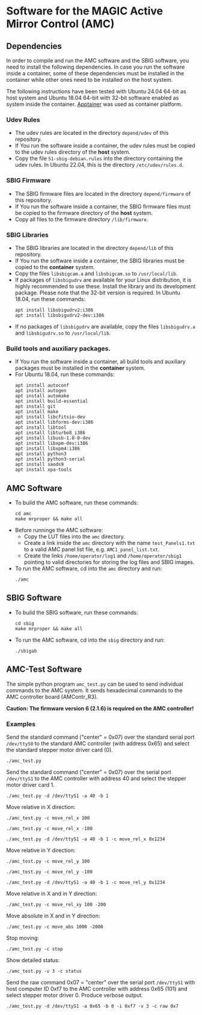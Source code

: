 Software for the MAGIC Active Mirror Control (AMC)
==================================================

## Dependencies

In order to compile and run the AMC software and the SBIG software, you need to
install the following dependencies. In case you run the software inside a
container, some of these dependencies must be installed in the container while
other ones need to be installed on the host system.  

The following instructions have been tested with Ubuntu 24.04 64-bit as host
system and Ubuntu 18.04 64-bit with 32-bit software enabled as system inside
the container.
[Apptainer](https://apptainer.org/ "Apptainer is an open source container platform")
was used as container platform.


### Udev Rules

* The udev rules are located in the directory ```depend/udev``` of
  this repository.
* If You run the software inside a container, the udev rules must be copied to
  the udev rules directory of the **host** system.
* Copy the file ```51-sbig-debian.rules``` into the directory containing the
  udev rules. In Ubuntu 22.04, this is the directory ```/etc/udev/rules.d```.


### SBIG Firmware

* The SBIG firmware files are located in the directory
  ```depend/firmware``` of this repository.
* If You run the software inside a container, the SBIG firmware files must be
  copied to the firmware directory of the **host** system.
* Copy all files to the firmware directory ```/lib/firmware```. 


### SBIG Libraries

* The SBIG libraries are located in the directory
  ```depend/lib``` of this repository.
* If You run the software inside a container, the SBIG libraries must be
  copied to the **container** system.
* Copy the files ```libsbigcam.a``` and ```libsbigcam.so``` to
  ```/usr/local/lib```.
* If packages of ```libsbigudrv``` are available for your Linux distribution,
  it is highly recommended to use these. Install the library and its
  development package. Please note that the 32-bit version is required.
  In Ubuntu 18.04, run these commands:
  ```
  apt install libsbigudrv2:i386
  apt install libsbigudrv2-dev:i386
  ```
* If no packages of ```libsbigudrv``` are available, copy the files
  ```libsbigudrv.a``` and ```libsbigudrv.so``` to ```/usr/local/lib```.


### Build tools and auxiliary packages.

* If You run the software inside a container, all build tools and auxiliary
  packages must be installed in the **container** system.
* For Ubuntu 18.04, run these commands:
  ```
  apt install autoconf
  apt install autogen
  apt install automake
  apt install build-essential
  apt install git
  apt install make
  apt install libcfitsio-dev
  apt install libforms-dev:i386
  apt install libtool
  apt install libturbo8_i386
  apt install libusb-1.0-0-dev
  apt install libxpm-dev:i386
  apt install libxpm4:i386
  apt install python3
  apt install python3-serial
  apt install saods9
  apt install xpa-tools
  ```



## AMC Software

* To build the AMC software, run these commands:
  ```
  cd amc
  make mrproper && make all
  ```
* Before runninge the AMC software:
  - Copy the LUT files into the ```amc``` directory.
  - Create a link inside the ```amc``` directory with the name
    ```test_Panels1.txt``` to a valid AMC panel list file, e.g.
    ```AMC1_panel_list.txt```.
  - Create the links ```/home/operator/log1``` and ```/home/operator/sbig1```
    pointing to valid directories for storing the log files and SBIG images.
* To run the AMC software, cd into the ```amc``` directory and run:
  ```
  ./amc
  ```



## SBIG Software

* To build the SBIG software, run these commands:
  ```
  cd sbig
  make mrproper && make all
  ```
* To run the AMC software, cd into the ```sbig``` directory and run:
  ```
  ./sbigab
  ```



## AMC-Test Software

The simple python program ```amc_test.py``` can be used to send individual
commands to the AMC system. It sends hexadecimal commands to the AMC controller
board (AMContr_R3).  

__Caution: The firmware version 6 (2.1.6) is required on the AMC controller!__


### Examples

Send the standard command ("center" = 0x07) over the standard serial port
```/dev/ttyS0``` to the standard AMC controller (with address 0x65) and select
the standard stepper motor driver card (0).
```
./amc_test.py
```

Send the standard command ("center" = 0x07) over the serial port
```/dev/ttyS1``` to the AMC controller with address 40 and select the stepper
motor driver card 1.
```
./amc_test.py -d /dev/ttyS1 -a 40 -b 1
```

Move relative in X direction:
```
./amc_test.py -c move_rel_x 100
```
```
./amc_test.py -c move_rel_x -100
```
```
./amc_test.py -d /dev/ttyS1 -a 40 -b 1 -c move_rel_x 0x1234
```

Move relative in Y direction:
```
./amc_test.py -c move_rel_y 100
```
```
./amc_test.py -c move_rel_y -100
```
```
./amc_test.py -d /dev/ttyS1 -a 40 -b 1 -c move_rel_y 0x1234
```

Move relative in X and in Y direction:
```
./amc_test.py -c move_rel_xy 100 -200
```

Move absolute in X and in Y direction:
```
./amc_test.py -c move_abs 1000 -2000
```

Stop moving:
```
./amc_test.py -c stop
```

Show detailed status:
```
./amc_test.py -v 3 -c status
```

Send the raw command 0x07 = "center" over the serial port ```/dev/ttyS1``` with
host computer ID 0xf7 to the AMC controller with address 0x65 (101) and select
stepper motor driver 0. Produce verbose output.
```
./amc_test.py -d /dev/ttyS1 -a 0x65 -b 0 -i 0xf7 -v 3 -c raw 0x7
```

